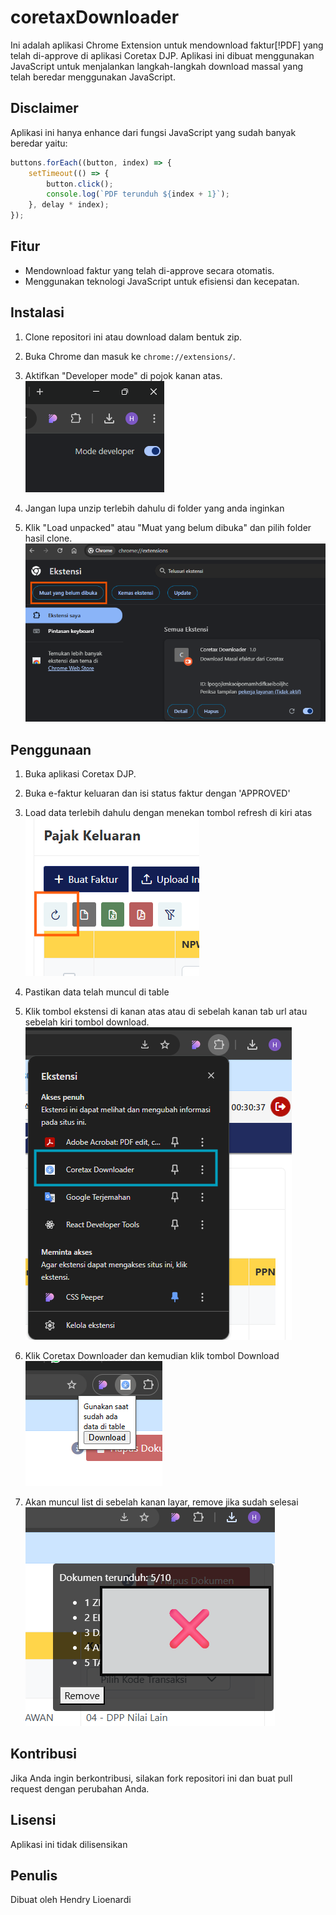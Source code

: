 # coretaxDownloader

Ini adalah aplikasi Chrome Extension untuk mendownload faktur[!PDF] yang telah di-approve di aplikasi Coretax DJP. Aplikasi ini dibuat menggunakan JavaScript untuk menjalankan langkah-langkah download massal yang telah beredar menggunakan JavaScript.

## Disclaimer

Aplikasi ini hanya enhance dari fungsi JavaScript yang sudah banyak beredar yaitu:

```javascript
buttons.forEach((button, index) => {
    setTimeout(() => {
        button.click();
        console.log(`PDF terunduh ${index + 1}`);
    }, delay * index);
});
```

## Fitur
- Mendownload faktur yang telah di-approve secara otomatis.
- Menggunakan teknologi JavaScript untuk efisiensi dan kecepatan.

## Instalasi
1. Clone repositori ini atau download dalam bentuk zip.
2. Buka Chrome dan masuk ke `chrome://extensions/`.
3. Aktifkan "Developer mode" di pojok kanan atas.<br>
![Halaman Extension](./images/extension_developer.png)

4. Jangan lupa unzip terlebih dahulu di folder yang anda inginkan
5. Klik "Load unpacked" atau "Muat yang belum dibuka" dan pilih folder hasil clone.
![Halaman Extension](./images/extension_page.png)

## Penggunaan
1. Buka aplikasi Coretax DJP.
2. Buka e-faktur keluaran dan isi status faktur dengan 'APPROVED'
3. Load data terlebih dahulu dengan menekan tombol refresh di kiri atas<br>
![Tombol Refresh](/images/refresh_button.png)

4. Pastikan data telah muncul di table 
5. Klik tombol ekstensi di kanan atas atau di sebelah kanan tab url atau sebelah kiri tombol download.<br>
![Extension List](/images/extension_list.png)

6. Klik Coretax Downloader dan kemudian klik tombol Download <br>
![Halaman Extension](/images/extension_button.png)

7. Akan muncul list di sebelah kanan layar, remove jika sudah selesai
![Extension Running](/images/extension_on_run.png)

## Kontribusi
Jika Anda ingin berkontribusi, silakan fork repositori ini dan buat pull request dengan perubahan Anda.

## Lisensi
Aplikasi ini tidak dilisensikan 

## Penulis
Dibuat oleh Hendry Lioenardi
